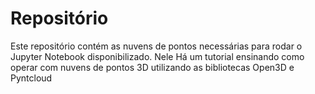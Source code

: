 # Repositório
Este repositório contém as nuvens de pontos necessárias para rodar o Jupyter Notebook disponibilizado. Nele Há um tutorial ensinando como operar com nuvens de pontos 3D utilizando as bibliotecas Open3D e Pyntcloud
